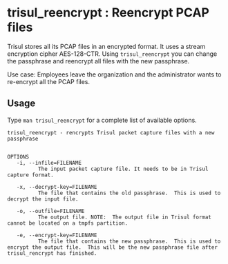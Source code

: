 # trisul_reencrypt : Reencrypt PCAP files

Trisul stores all its PCAP files in an encrypted format. It uses a
stream encryption cipher AES-128-CTR. Using `trisul_reencrypt` you can
change the passphrase and reencrypt all files with the new passphrase.

Use case: Employees leave the organization and the administrator wants
to re-encrypt all the PCAP files.

## Usage

Type `man trisul_reencrypt` for a complete list of available options.

```language-bash
trisul_reencrypt - rencrypts Trisul packet capture files with a new passphrase


OPTIONS
   -i, --infile=FILENAME
          The input packet capture file. It needs to be in Trisul capture format.

   -x, --decrypt-key=FILENAME
          The file that contains the old passphrase.  This is used to decrypt the input file.

   -o, --outfile=FILENAME
          The output file. NOTE:  The output file in Trisul format cannot be located on a tmpfs partition.

   -e, --encrypt-key=FILENAME
          The file that contains the new passphrase.  This is used to encrypt the output file.  This will be the new passphrase file after trisul_rencrypt has finished.
```
